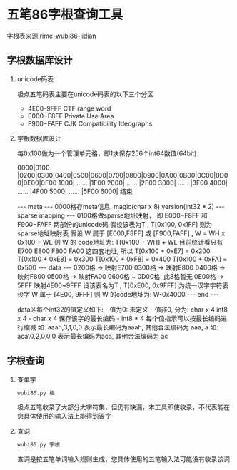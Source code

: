 # 五笔86字根查询工具

字根表来源 [rime-wubi86-jidian](http://github.com/KyleBing/rime-wubi86-jidian)

## 字根数据库设计

1. unicode码表

    极点五笔码表主要在unicode码表的以下三个分区

    - 4E00-9FFF CTF range word
    - E000−F8FF Private Use Area
    - F900−FAFF CJK Compatibility Ideographs

1. 字根数据库设计

    每0x100做为一个管理单元格，即1块保存256个int64数值(64bit)

    0000|0100 |0200|0300|0400|0500|0600|0700|0800|0900|0A00|0B00|0C00|0D00|0E00|0F00
    1000|              ......                                                  |1F00
    2000|              ......                                                  |2F00
    3000|              ......                                                  |3F00
    4000|              ......                                                  |4F00
    5000|              ......                                                  |5F00
    6000| 结束

    --- meta ---
    0000格存meta信息. magic(char x 8) version(int32 * 2)
    --- sparse mapping ---
    0100格做sparse地址映射， 即 E000−F8FF 和 F900−FAFF 两部份的unicode码
        假设该表为T , T[0x100, 0x1FF] 则为sparse地址映射表
        假设 W 属于 [E000,F8FF] 或 [F900,FAFF] , W = WH x 0x100 + WL
        则 W 的 code地址为: T[0x100 + WH] + WL
        目前统计看只有 E700 E800 F800 FA00 这四套地址, 所以
        T[0x100 + 0xE7] = 0x200
        T[0x100 + 0xE8] = 0x300
        T[0x100 + 0xF8] = 0x400
        T[0x100 + 0xFA] = 0x500
    --- data ---
    0200格 -> 映射E700
    0300格 -> 映射E800
    0400格 -> 映射F800
    0500格 -> 映射FA00
    0600格 ~ 0D00格: 此8格暂无
    0E00格 -> 5FFF 映射4E00~9FFF
        设该表名为T , T[0xE00, 0x9FFF] 为统一汉字字符表
        设字 W 属于 [4E00, 9FFF]
        则 W 的code地址为: W-0x4000
    --- end ---

    data区每个int32的值定义如下:
        - 值为0: 未定义
        - 值非0, 分为: char x 4 int8 x 4
            - char x 4 保存该字的最长编码
            - int8 * 4 每个值指示可以按最长编码进行缩减
        如: aaah,3,1,0,0
        表示最长编码为aaah, 其他合法编码为 aaa, a
        如: aca\0,2,0,0,0
        表示最长编码为aca, 其他合法编码为 ac


## 字根查询

1. 查单字

    ```bash
    wubi86.py 根
    ```

    极点五笔收录了大部分大字符集，但仍有缺漏，本工具即使收录，不代表能在您具体使用的输入法上能得到该字


1. 查词

    ```bash
    wubi86.py 字根
    ```

    查词是按五笔单词输入规则生成，您具体使用的五笔输入法可能没有收录该词



